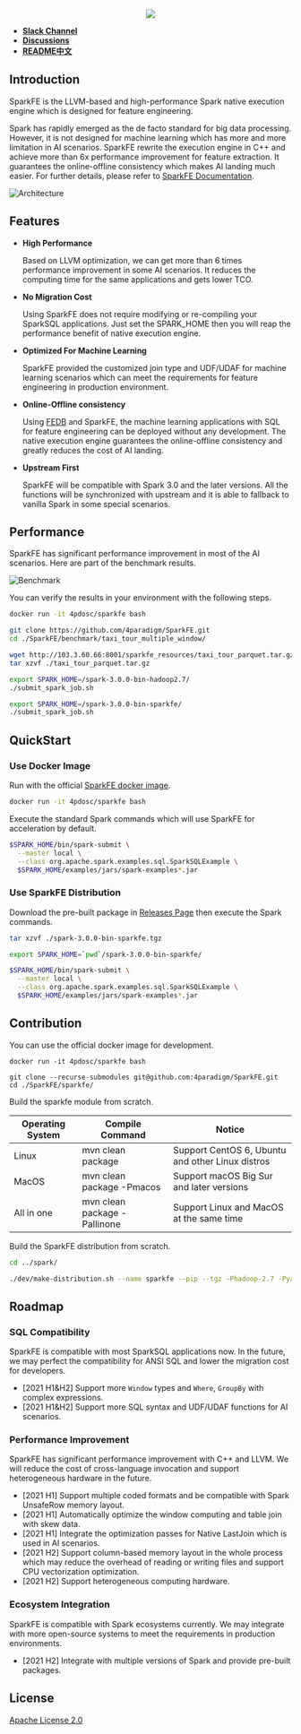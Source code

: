 
<div align=center><img src="./images/sparkfe_logo.png"/></div>

* [**Slack Channel**](https://join.slack.com/t/hybridsql-ws/shared_invite/zt-ozu3llie-K~hn9Ss1GZcFW2~K_L5sMg)
* [**Discussions**](https://github.com/4paradigm/SparkFE/discussions)
* [**README中文**](./README-CN.md)

## Introduction

SparkFE is the LLVM-based and high-performance Spark native execution engine which is designed for feature engineering.

Spark has rapidly emerged as the de facto standard for big data processing. However, it is not designed for machine learning which has more and more limitation in AI scenarios. SparkFE rewrite the execution engine in C++ and achieve more than 6x performance improvement for feature extraction. It guarantees the online-offline consistency which makes AI landing much easier. For further details, please refer to [SparkFE Documentation](https://docs.fedb.io/sparkfe).

![Architecture](./images/sparkfe_architecture.png)

## Features

* **High Performance**

    Based on LLVM optimization, we can get more than 6 times performance improvement in some AI scenarios. It reduces the computing time for the same applications and gets lower TCO.

* **No Migration Cost**

    Using SparkFE does not require modifying or re-compiling your SparkSQL applications. Just set the SPARK_HOME then you will reap the performance benefit of native execution engine.
    
* **Optimized For Machine Learning**

    SparkFE provided the customized join type and UDF/UDAF for machine learning scenarios which can meet the requirements for feature engineering in production environment.

* **Online-Offline consistency**

    Using [FEDB](https://github.com/4paradigm/fedb) and SparkFE, the machine learning applications with SQL for feature engineering can be deployed without any development. The native execution engine guarantees the online-offline consistency and greatly reduces the cost of AI landing. 

* **Upstream First** 
  
    SparkFE will be compatible with Spark 3.0 and the later versions. All the functions will be synchronized with upstream and it is able to fallback to vanilla Spark in some special scenarios.

## Performance

SparkFE has significant performance improvement in most of the AI scenarios. Here are part of the benchmark results. 

![Benchmark](./images/sparkfe_benchmark.png)

You can verify the results in your environment with the following steps.

```bash
docker run -it 4pdosc/sparkfe bash

git clone https://github.com/4paradigm/SparkFE.git 
cd ./SparkFE/benchmark/taxi_tour_multiple_window/

wget http://103.3.60.66:8001/sparkfe_resources/taxi_tour_parquet.tar.gz
tar xzvf ./taxi_tour_parquet.tar.gz

export SPARK_HOME=/spark-3.0.0-bin-hadoop2.7/
./submit_spark_job.sh

export SPARK_HOME=/spark-3.0.0-bin-sparkfe/
./submit_spark_job.sh
```

## QuickStart

### Use Docker Image

Run with the official [SparkFE docker image](https://hub.docker.com/r/4pdosc/sparkfe).

```bash
docker run -it 4pdosc/sparkfe bash
```

Execute the standard Spark commands which will use SparkFE for acceleration by default.

```bash
$SPARK_HOME/bin/spark-submit \
  --master local \
  --class org.apache.spark.examples.sql.SparkSQLExample \
  $SPARK_HOME/examples/jars/spark-examples*.jar
```

### Use SparkFE Distribution

Download the pre-built package in [Releases Page](https://github.com/4paradigm/SparkFE/releases) then execute the Spark commands.


```bash
tar xzvf ./spark-3.0.0-bin-sparkfe.tgz

export SPARK_HOME=`pwd`/spark-3.0.0-bin-sparkfe/

$SPARK_HOME/bin/spark-submit \
  --master local \
  --class org.apache.spark.examples.sql.SparkSQLExample \
  $SPARK_HOME/examples/jars/spark-examples*.jar
```


## Contribution

You can use the official docker image for development.

```
docker run -it 4pdosc/sparkfe bash

git clone --recurse-submodules git@github.com:4paradigm/SparkFE.git
cd ./SparkFE/sparkfe/
```

Build the sparkfe module from scratch.

| Operating System | Compile Command | Notice |
| ---------------- | --------------- | ------ |
| Linux	  | mvn clean package| Support CentOS 6, Ubuntu and other Linux distros |
| MacOS   | mvn clean package -Pmacos | Support macOS Big Sur and later versions |
| All in one | mvn clean package -Pallinone | Support Linux and MacOS at the same time |

Build the SparkFE distribution from scratch.

```bash
cd ../spark/

./dev/make-distribution.sh --name sparkfe --pip --tgz -Phadoop-2.7 -Pyarn
```

## Roadmap

### SQL Compatibility

SparkFE is compatible with most SparkSQL applications now. In the future, we may perfect the compatibility for ANSI SQL and lower the migration cost for developers.

* [2021 H1&H2] Support more `Window` types and `Where`, `GroupBy` with complex expressions.
* [2021 H1&H2] Support more SQL syntax and UDF/UDAF functions for AI scenarios.

### Performance Improvement

SparkFE has significant performance improvement with C++ and LLVM. We will reduce the cost of cross-language invocation and support heterogeneous hardware in the future.

* [2021 H1] Support multiple coded formats and be compatible with Spark UnsafeRow memory layout.
* [2021 H1] Automatically optimize the window computing and table join with skew data.
* [2021 H1] Integrate the optimization passes for Native LastJoin which is used in AI scenarios.
* [2021 H2] Support column-based memory layout in the whole process which may reduce the overhead of reading or writing files and support CPU vectorization optimization.
* [2021 H2] Support heterogeneous computing hardware.

### Ecosystem Integration

SparkFE is compatible with Spark ecosystems currently. We may integrate with more open-source systems to meet the requirements in production environments.

* [2021 H2] Integrate with multiple versions of Spark and provide pre-built packages.

## License

[Apache License 2.0](./LICENSE)
